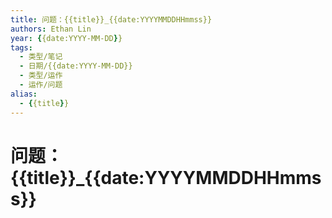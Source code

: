 ```yaml
---
title: 问题：{{title}}_{{date:YYYYMMDDHHmmss}}
authors: Ethan Lin
year: {{date:YYYY-MM-DD}}
tags:
  - 类型/笔记 
  - 日期/{{date:YYYY-MM-DD}} 
  - 类型/运作
  - 运作/问题
alias:
  - {{title}}
---
```

# 问题：{{title}}_{{date:YYYYMMDDHHmmss}}

